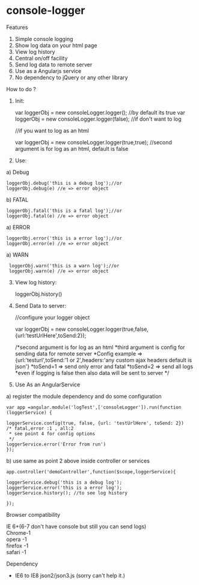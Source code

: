 console-logger
==============

Features 

1) Simple console logging <br/>
2) Show log data on your html page <br/>
3) View log history  <br/>
4) Central on/off facility   <br/>
5) Send log data to remote server  <br/>
6) Use as a Angularjs service <br/>
7) No dependency to jQuery or any other library


How to do ? 

1) Init: 
  
    var loggerObj = new consoleLogger.logger(); //by default its true 
    var loggerObj = new consoleLogger.logger(false); //if don't want to log   
    
    //if you want to log as an html
    
    var loggerObj = new consoleLogger.logger(true,true);
    //second argument is for log as an html, default is false 
    

2) Use: 

  a) Debug
    
    loggerObj.debug('this is a debug log');//or
    loggerObj.debug(e) //e => error object
 
  
  b) FATAL
  
    loggerObj.fatal('this is a fatal log');//or
    loggerObj.fatal(e) //e => error object
 
  
  a) ERROR
 
    loggerObj.error('this is a error log');//or
    loggerObj.error(e) //e => error object
  
  
  a) WARN
 
     loggerObj.warn('this is a warn log');//or
     loggerObj.warn(e) //e => error object
 
  
3) View log history:  

    loggerObj.history()
  
4) Send Data to server: 


    //configure your logger object
   
    var loggerObj = new consoleLogger.logger(true,false,{url:'testUrlHere',toSend:2});
    
    /*second argument is for log as an html
     *third argument is config for sending data for remote server
     *Config example => {url:'testurl',toSend:'1 or 2',headers:'any custom ajax headers default is json'}
     *toSend=1 => send only error and fatal
     *toSend=2 => send all logs
     *even if logging is false then also data will be sent to server
     */

5)  Use As an AngularService  

   a) register the module dependency and do some configuration
   
    var app =angular.module('logTest',['consoleLogger']).run(function (loggerService) {

    loggerService.config(true, false, {url: 'testUrlHere', toSend: 2})
    /* fatal,error :1 , all:2
     * see point 4 for config options
     */
    loggerService.error('Error from run')
    });
    
    
  b) use same as point 2 above inside controller or services 
    
    app.controller('demoController',function($scope,loggerService){
    
    loggerService.debug('this is a debug log');
    loggerService.error('this is a error log');
    loggerService.history(); //to see log history
    
    });

    
 
 Browser compatibility 
 
 IE 6+(6-7 don't have console but still you can send logs) <br/>
 Chrome-1 <br/>
 opera -1 <br/>
 firefox -1 <br/>
 safari -1
 
 
 Dependency
 
- IE6 to IE8 json2/json3.js (sorry can't help it.)
